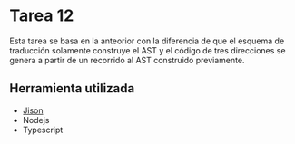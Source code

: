 # Tarea 12

Esta tarea se basa en la anteorior con la diferencia de que el esquema de traducción solamente construye el AST 
y el código de tres direcciones se genera a partir de un recorrido al AST construido previamente.

## Herramienta utilizada 
* [Jison](https://zaa.ch/jison/)  
* Nodejs
* Typescript
